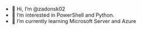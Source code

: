 - 👋 Hi, I’m @zadonsk02
- 👀 I’m interested in PowerShell and Python.
- 🌱 I’m currently learning Microsoft Server and Azure
<!--- 💞️ I’m looking to collaborate?
- 📫 How to reach me?
--->
<!---
zadonsk02/zadonsk02 is a ✨ special ✨ repository because its `README.md` (this file) appears on your GitHub profile.
You can click the Preview link to take a look at your changes.
--->
